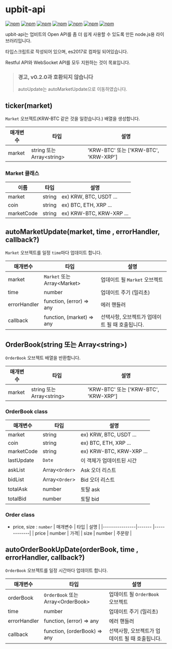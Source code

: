 # upbit-api
[![npm](https://img.shields.io/npm/v/upbit-api.svg?style=flat-square)](https://www.npmjs.com/package/upbit-api)
[![npm](https://img.shields.io/npm/dt/upbit-api.svg?style=flat-square)](https://www.npmjs.com/package/upbit-api)
[![npm](https://img.shields.io/npm/l/upbit-api.svg?registry_uri=https%3A%2F%2Fregistry.npmjs.com&style=flat-square)](https://opensource.org/licenses/MIT)
[![npm](https://img.shields.io/badge/Readme-English-lightgray.svg?style=flat-square)](https://github.com/Shin-JaeHeon/upbit-api/blob/master/README.md)
[![npm](https://img.shields.io/badge/Readme-한국어-blue.svg?style=flat-square)](https://github.com/Shin-JaeHeon/upbit-api/blob/master/README-KR.md)
[![npm](https://img.shields.io/badge/Readme-日本語-orange.svg?style=flat-square)](https://github.com/Shin-JaeHeon/upbit-api/blob/master/README-JP.md)
[![npm](https://img.shields.io/badge/Readme-汉语-orange.svg?style=flat-square)](https://github.com/Shin-JaeHeon/upbit-api/blob/master/README-CN.md)

upbit-api는 업비트의 Open API를 좀 더 쉽게 사용할 수 있도록 만든 node.js용 라이브러리입니다.

타입스크립트로 작성되어 있으며, es2017로 컴파일 되어있습니다.

Restful API와 WebSocket API를 모두 지원하는 것이 목표입니다.

> ### 경고, v0.2.0과 호환되지 않습니다
> autoUpdate는 autoMarketUpdate으로 이동하였습니다.

## ticker(market)
`Market` 오브젝트(KRW-BTC 같은 것을 일컫습니다.) 배열을 생성합니다.

| 매개변수       | 타입                       | 설명                                 |
|----------------|--------------------------- |-------------------------------------|
| market         | string 또는 Array\<string\>  | 'KRW-BTC' 또는 ['KRW-BTC', 'KRW-XRP'] |

### Market 클래스
| 이름     | 타입   | 설명 |
|----------------|------- |-------------|
| market         | string | ex) KRW, BTC, USDT ... |
| coin         | string | ex) BTC, ETH, XRP ... |
| marketCode         | string | ex) KRW-BTC, KRW-XRP ... |

## autoMarketUpdate(market, time , errorHandler, callback?)
`Market` 오브젝트를 일정 `time`마다 업데이트 합니다.

| 매개변수       | 타입                         | 설명                                   |
|----------------|---------------------------   |---------------------------------------|
| market         | `Market` 또는 Array\<Market\>  |  업데이트 될  `Market` 오브젝트 |
| time           | number                       | 업데이트 주기 (밀리초) |
| errorHandler   | function, (error) => any     | 에러 핸들러  |
| callback   | function, (market) => any     |  선택사항, 오브젝트가 업데이트 될 때 호출됩니다. |

## OrderBook(string 또는 Array\<string\>)
`OrderBook` 오브젝트 배열을 반환합니다.

| 매개변수       | 타입                       | 설명                                 |
|----------------|--------------------------- |-------------------------------------|
| market         | string 또는 Array\<string\>  | 'KRW-BTC' 또는 ['KRW-BTC', 'KRW-XRP'] |

### OrderBook class
| 매개변수  |    타입        | 설명 |
|----------------|------- |-------------|
| market         | string | ex) KRW, BTC, USDT ... |
| coin         | string | ex) BTC, ETH, XRP ... |
| marketCode         | string | ex) KRW-BTC, KRW-XRP ... |
| lastUpdate         | `Date` | 이 객체가 업데이트된 시간|
| askList         | Array\<`Order`\> | Ask 오더 리스트 |
| bidList         | Array\<`Order`\> | Bid 오더 리스트 |
| totalAsk         |number  | 토탈 ask  |
| totalBid         |number  | 토탈 bid  |

### Order class
* price, size : `number`
| 매개변수  |    타입        | 설명 |
|----------------|------- |-------------|
| price       | number | 가격|
| size        | number | 주문량 |

## autoOrderBookUpDate(orderBook, time , errorHandler, callback?)
`OrderBook` 오브젝트를 일정 시간마다 업데이트 합니다.

| 매개변수       | 타입                         | 설명                                   |
|----------------|---------------------------   |---------------------------------------|
| orderBook         | `OrderBook` 또는 Array\<OrderBook\>  |업데이트 될  `OrderBook` 오브젝트 |
| time           | number                       | 업데이트 주기 (밀리초) |
| errorHandler   | function, (error) => any     | 에러 핸들러  |
| callback   | function, (orderBook) => any     |  선택사항, 오브젝트가 업데이트 될 때 호출됩니다. |